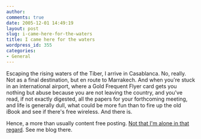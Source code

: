 ```yaml
---
author:
comments: true
date: 2005-12-01 14:49:19
layout: post
slug: i-came-here-for-the-waters
title: I came here for the waters
wordpress_id: 355
categories:
- General
---
```


Escaping the rising waters of the Tiber, I arrive in Casablanca. No, really. Not as a final destination, but en route to Marrakech. And when you're stuck in an international airport, where a Gold Frequent Flyer card gets you nothing but abuse because you are not leaving the country, and you've read, if not exactly digested, all the papers for your forthcoming meeting, and life is generally dull, what could be more fun than to fire up the old iBook and see if there's free wireless. And there is.

Hence, a more than usually content free posting. [Not that I'm alone in that regard](http://homepage.mac.com/rdraymond/iblog/C1862716541/E1731576140/index.html). See me blog there.
